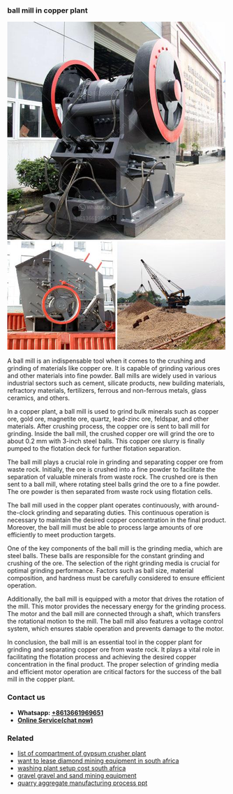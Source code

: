 <h3>ball mill in copper plant</h3><img src='1708309137.jpg' alt=''><p>A ball mill is an indispensable tool when it comes to the crushing and grinding of materials like copper ore. It is capable of grinding various ores and other materials into fine powder. Ball mills are widely used in various industrial sectors such as cement, silicate products, new building materials, refractory materials, fertilizers, ferrous and non-ferrous metals, glass ceramics, and others. </p><p>In a copper plant, a ball mill is used to grind bulk minerals such as copper ore, gold ore, magnetite ore, quartz, lead-zinc ore, feldspar, and other materials. After crushing process, the copper ore is sent to ball mill for grinding. Inside the ball mill, the crushed copper ore will grind the ore to about 0.2 mm with 3-inch steel balls. This copper ore slurry is finally pumped to the flotation deck for further flotation separation. </p><p>The ball mill plays a crucial role in grinding and separating copper ore from waste rock. Initially, the ore is crushed into a fine powder to facilitate the separation of valuable minerals from waste rock. The crushed ore is then sent to a ball mill, where rotating steel balls grind the ore to a fine powder. The ore powder is then separated from waste rock using flotation cells. </p><p>The ball mill used in the copper plant operates continuously, with around-the-clock grinding and separating duties. This continuous operation is necessary to maintain the desired copper concentration in the final product. Moreover, the ball mill must be able to process large amounts of ore efficiently to meet production targets. </p><p>One of the key components of the ball mill is the grinding media, which are steel balls. These balls are responsible for the constant grinding and crushing of the ore. The selection of the right grinding media is crucial for optimal grinding performance. Factors such as ball size, material composition, and hardness must be carefully considered to ensure efficient operation. </p><p>Additionally, the ball mill is equipped with a motor that drives the rotation of the mill. This motor provides the necessary energy for the grinding process. The motor and the ball mill are connected through a shaft, which transfers the rotational motion to the mill. The ball mill also features a voltage control system, which ensures stable operation and prevents damage to the motor. </p><p>In conclusion, the ball mill is an essential tool in the copper plant for grinding and separating copper ore from waste rock. It plays a vital role in facilitating the flotation process and achieving the desired copper concentration in the final product. The proper selection of grinding media and efficient motor operation are critical factors for the success of the ball mill in the copper plant.</p><h3>Contact us</h3><ul><li><strong>Whatsapp:&nbsp;<a href="https://wa.me/8613661969651">+8613661969651</a></strong></li><li><a href="https://swt.shibang-china.com/?git&amp;zhl&amp;ball mill in copper plant"><strong>Online Service(chat now)</strong></a></li></ul><h3>Related</h3><ul><li><a href='list of compartment of gypsum crusher plant.md'>list of compartment of gypsum crusher plant</a></li><li><a href='want to lease diamond mining equipment in south africa.md'>want to lease diamond mining equipment in south africa</a></li><li><a href='washing plant setup cost south africa.md'>washing plant setup cost south africa</a></li><li><a href='gravel gravel and sand mining equipment.md'>gravel gravel and sand mining equipment</a></li><li><a href='quarry aggregate manufacturing process ppt.md'>quarry aggregate manufacturing process ppt</a></li></ul>